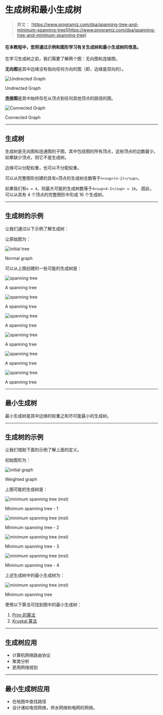 # 生成树和最小生成树

> 原文： [https://www.programiz.com/dsa/spanning-tree-and-minimum-spanning-tree](https://www.programiz.com/dsa/spanning-tree-and-minimum-spanning-tree)

#### 在本教程中，您将通过示例和图形学习有关生成树和最小生成树的信息。

在学习生成树之前，我们需要了解两个图：无向图和连接图。

**无向图**是其中边缘没有指向任何方向的图（即，边缘是双向的）。

![Undirected Graph](img/7167ad2a18ac65a155f0105133975f95.png "Undirected Graph")

Undirected Graph



**连接图**是其中始终存在从顶点到任何其他顶点的路径的图。

![Connected Graph](img/0f73a6491cca9899d7b69678dba221a1.png "Connected Graph")

Connected Graph



* * *

## 生成树

生成树是无向图和连通图的子图，其中包括图的所有顶点，这些顶点的边数最少。 如果缺少顶点，则它不是生成树。

边缘可以分配权重，也可以不分配权重。

可以从完整图形创建的具有`n`顶点的生成树总数等于`n<sup>(n-2)</sup>`。

如果我们有`n = 4`，则最大可能的生成树数等于`4<sup>4-2</sup> = 16`。 因此，可以从具有 4 个顶点的完整图形中形成 16 个生成树。

* * *

## 生成树的示例

让我们通过以下示例了解生成树：

让原始图为：

![initial tree](img/772a4ca249aa31babda6d884ec8e82c9.png "normal graph")

Normal graph



可以从上图创建的一些可能的生成树是：

![spanning tree](img/ab61bf190f5a55214c40cd566c195a3c.png "example of spanning tree")

A spanning tree



![spanning tree](img/66a727c71c65f93b41b1dc99b1fe7120.png "example of spanning tree")

A spanning tree



![spanning tree](img/3f28d17bef03ac0f8ddb999e15ca2422.png "example of spanning tree")

A spanning tree



![spanning tree](img/4f01b3b97454c3118f952bf926fd84a8.png "example of spanning tree")

A spanning tree



![spanning tree](img/ebfbe4e1257234834c2fdc032b55df5f.png "example of spanning tree")

A spanning tree



![spanning tree](img/68e718922df50ff58a120da41bec693e.png "example of spanning tree")

A spanning tree



* * *

## 最小生成树

最小生成树是其中边缘的权重之和尽可能最小的生成树。

* * *

## 生成树的示例

让我们借助下面的示例了解上面的定义。

初始图形为：

![initial graph](img/02bf54af9a2d28b5ae2d333f44797be2.png "Initial weighted graph")

Weighted graph



上图可能的生成树是：

![minimum spanning tree (mst)](img/5af1a28d8353695f7d64f8ca1df45d11.png "minimum spanning tree (mst)")

Minimum spanning tree - 1



![minimum spanning tree (mst)](img/5f43ada94dc41360b338aa5ea53ebbb9.png "minimum spanning tree (mst)")

Minimum spanning tree - 2



![minimum spanning tree (mst)](img/c91fcbf6d0644c8f34a1365ab6b799da.png "minimum spanning tree (mst)")

Minimum spanning tree - 3



![minimum spanning tree (mst)](img/143ab3e6022bd6e93c97ddc18f850ae4.png "minimum spanning tree (mst)")

Minimum spanning tree - 4



上述生成树中的最小生成树为：

![minimum spanning tree (mst)](img/370b67d295c38209808d4e2894d7226d.png "minimum spanning tree (mst)")

Minimum spanning tree



使用以下算法可找到图中的最小生成树：

1.  [Prim 的算法](/dsa/prim-algorithm)
2.  [Kruskal 算法](/dsa/kruskal-algorithm)

* * *

## 生成树应用

*   计算机网络路由协议
*   聚类分析
*   民用网络规划

* * *

## 最小生成树应用

*   在地图中查找路径
*   设计诸如电信网络，供水网络和电网的网络。